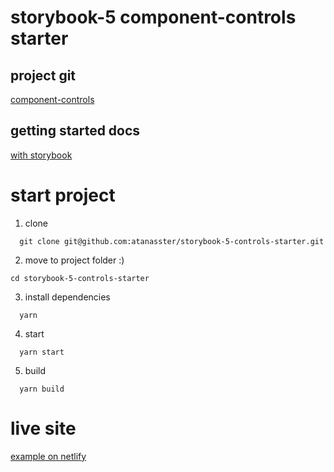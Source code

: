 # storybook-5 component-controls starter

## project git 

[component-controls](https://github.com/ccontrols/component-controls)

## getting started docs

[with storybook](https://component-controls.com/tutorial/getting-started/storybook)


# start project

1. clone

```
  git clone git@github.com:atanasster/storybook-5-controls-starter.git
```

2. move to project folder :)

```
cd storybook-5-controls-starter
```

3. install dependencies
```
  yarn
```

4. start
```
  yarn start
```

5. build
```
  yarn build
```

# live site

[example on netlify](https://storybook-5-controls-starter.netlify.app)